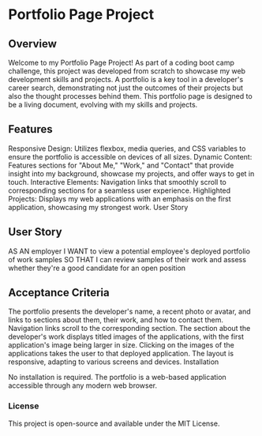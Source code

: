 # Portfolio Page Project

## Overview

Welcome to my Portfolio Page Project! As part of a coding boot camp challenge, this project was developed from scratch to showcase my web development skills and projects. A portfolio is a key tool in a developer's career search, demonstrating not just the outcomes of their projects but also the thought processes behind them. This portfolio page is designed to be a living document, evolving with my skills and projects.

## Features
Responsive Design: Utilizes flexbox, media queries, and CSS variables to ensure the portfolio is accessible on devices of all sizes.
Dynamic Content: Features sections for "About Me," "Work," and "Contact" that provide insight into my background, showcase my projects, and offer ways to get in touch.
Interactive Elements: Navigation links that smoothly scroll to corresponding sections for a seamless user experience.
Highlighted Projects: Displays my web applications with an emphasis on the first application, showcasing my strongest work.
User Story

## User Story
AS AN employer
I WANT to view a potential employee's deployed portfolio of work samples
SO THAT I can review samples of their work and assess whether they're a good candidate for an open position

## Acceptance Criteria

The portfolio presents the developer's name, a recent photo or avatar, and links to sections about them, their work, and how to contact them.
Navigation links scroll to the corresponding section.
The section about the developer's work displays titled images of the applications, with the first application's image being larger in size.
Clicking on the images of the applications takes the user to that deployed application.
The layout is responsive, adapting to various screens and devices.
Installation

No installation is required. The portfolio is a web-based application accessible through any modern web browser.

### License

This project is open-source and available under the MIT License.
